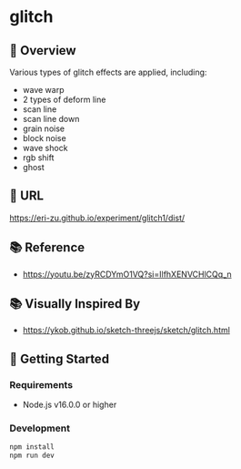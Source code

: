 # glitch

## 📝 Overview

Various types of glitch effects are applied, including:

- wave warp
- 2 types of deform line
- scan line
- scan line down
- grain noise
- block noise
- wave shock
- rgb shift
- ghost

## 🔗 URL

https://eri-zu.github.io/experiment/glitch1/dist/

## 📚 Reference

- https://youtu.be/zyRCDYmO1VQ?si=IlfhXENVCHlCQq_n

## 📚 Visually Inspired By

- https://ykob.github.io/sketch-threejs/sketch/glitch.html

## 🚀 Getting Started

### Requirements

- Node.js v16.0.0 or higher

### Development

```bash
npm install
npm run dev
```
